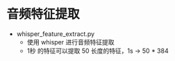 # 音频特征提取

- whisper_feature_extract.py
  - 使用 whisper 进行音频特征提取
  - 1秒 的特征可以提取 50 长度的特征，1s -> 50 * 384